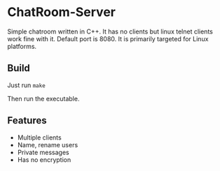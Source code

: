 # ChatRoom-Server

Simple chatroom written in C++. It has no clients but linux telnet clients work fine with it. Default port is 8080. It is primarily targeted for Linux platforms.

## Build

Just run `make`

Then run the executable.

## Features
* Multiple clients
* Name, rename users
* Private messages
* Has no encryption
